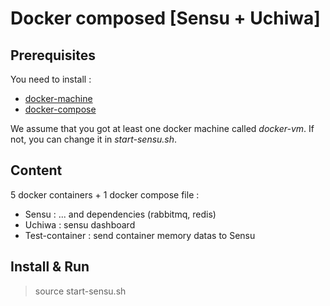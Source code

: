 # Docker composed [Sensu + Uchiwa]

## Prerequisites

You need to install :

- [docker-machine](https://docs.docker.com/machine/install-machine/)
- [docker-compose](https://docs.docker.com/compose/install/)

We assume that you got at least one docker machine called _docker-vm_. If not, you can change it in _start-sensu.sh_.

## Content

5 docker containers + 1 docker compose file :

- Sensu : ... and dependencies (rabbitmq, redis)
- Uchiwa : sensu dashboard
- Test-container : send container memory datas to Sensu

## Install & Run

> source start-sensu.sh
